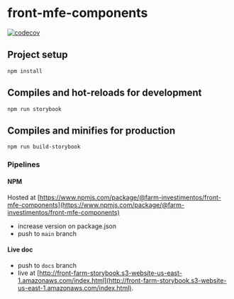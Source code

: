 # front-mfe-components
[![codecov](https://codecov.io/gh/Farm-Investimentos/front-mfe-components/branch/develop/graph/badge.svg?token=9ERJ107152)](https://codecov.io/gh/Farm-Investimentos/front-mfe-components)

## Project setup
```
npm install
```

## Compiles and hot-reloads for development
```
npm run storybook
```

## Compiles and minifies for production
```
npm run build-storybook
```

### Pipelines

#### NPM

Hosted at [https://www.npmjs.com/package/@farm-investimentos/front-mfe-components](https://www.npmjs.com/package/@farm-investimentos/front-mfe-components)
- increase version on package.json
- push to `main` branch

#### Live doc

- push to `docs` branch
- live at [http://front-farm-storybook.s3-website-us-east-1.amazonaws.com/index.html](http://front-farm-storybook.s3-website-us-east-1.amazonaws.com/index.html).

